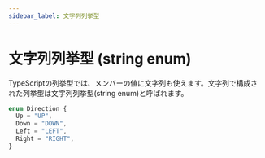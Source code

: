 ```yaml
---
sidebar_label: 文字列列挙型
---
```


# 文字列列挙型 (string enum)

TypeScriptの列挙型では、メンバーの値に文字列も使えます。文字列で構成された列挙型は文字列列挙型(string enum)と呼ばれます。

```ts twoslash
enum Direction {
  Up = "UP",
  Down = "DOWN",
  Left = "LEFT",
  Right = "RIGHT",
}
```
